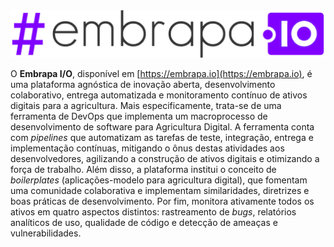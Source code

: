 <img src="https://raw.githubusercontent.com/embrapa-io/.github/main/profile/logo.png" width="512">

O **Embrapa I/O**, disponível em [https://embrapa.io](https://embrapa.io), é uma plataforma agnóstica de inovação aberta, desenvolvimento colaborativo, entrega automatizada e monitoramento contínuo de ativos digitais para a agricultura. Mais especificamente, trata-se de uma ferramenta de DevOps que implementa um macroprocesso de desenvolvimento de software para Agricultura Digital. A ferramenta conta com _pipelines_ que automatizam as tarefas de teste, integração, entrega e implementação contínuas, mitigando o ônus destas atividades aos desenvolvedores, agilizando a construção de ativos digitais e otimizando a força de trabalho. Além disso, a plataforma institui o conceito de _boilerplates_ (aplicações-modelo para agricultura digital), que fomentam uma comunidade colaborativa e implementam similaridades, diretrizes e boas práticas de desenvolvimento. Por fim, monitora ativamente todos os ativos em quatro aspectos distintos: rastreamento de _bugs_, relatórios analíticos de uso, qualidade de código e detecção de ameaças e vulnerabilidades.

<!--

**Here are some ideas to get you started:**

🙋‍♀️ A short introduction - what is your organization all about?
🌈 Contribution guidelines - how can the community get involved?
👩‍💻 Useful resources - where can the community find your docs? Is there anything else the community should know?
🍿 Fun facts - what does your team eat for breakfast?
🧙 Remember, you can do mighty things with the power of [Markdown](https://docs.github.com/github/writing-on-github/getting-started-with-writing-and-formatting-on-github/basic-writing-and-formatting-syntax)
-->
